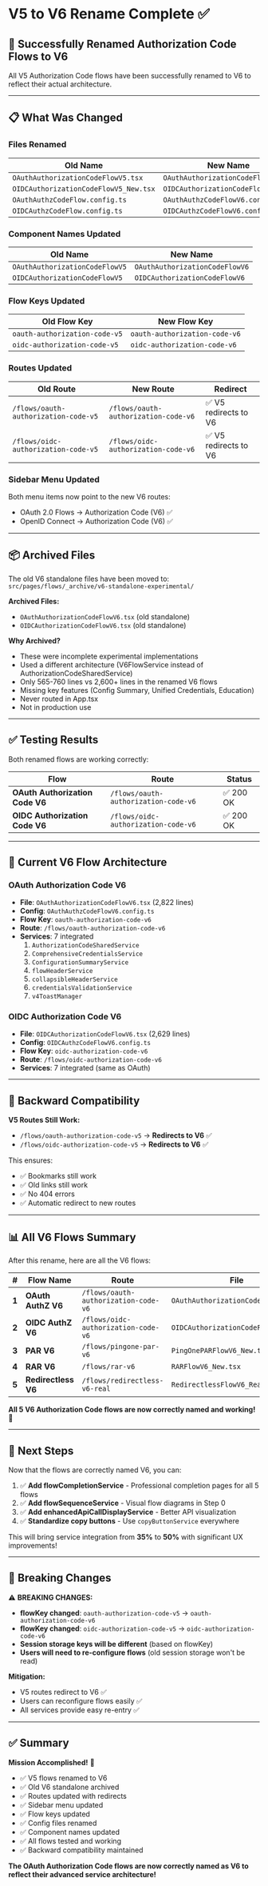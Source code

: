 # V5 to V6 Rename Complete ✅

## 🎉 Successfully Renamed Authorization Code Flows to V6

All V5 Authorization Code flows have been successfully renamed to V6 to reflect their actual architecture.

---

## 📋 What Was Changed

### **Files Renamed**

| Old Name | New Name |
|----------|----------|
| `OAuthAuthorizationCodeFlowV5.tsx` | `OAuthAuthorizationCodeFlowV6.tsx` |
| `OIDCAuthorizationCodeFlowV5_New.tsx` | `OIDCAuthorizationCodeFlowV6.tsx` |
| `OAuthAuthzCodeFlow.config.ts` | `OAuthAuthzCodeFlowV6.config.ts` |
| `OIDCAuthzCodeFlow.config.ts` | `OIDCAuthzCodeFlowV6.config.ts` |

### **Component Names Updated**

| Old Name | New Name |
|----------|----------|
| `OAuthAuthorizationCodeFlowV5` | `OAuthAuthorizationCodeFlowV6` |
| `OIDCAuthorizationCodeFlowV5` | `OIDCAuthorizationCodeFlowV6` |

### **Flow Keys Updated**

| Old Flow Key | New Flow Key |
|--------------|--------------|
| `oauth-authorization-code-v5` | `oauth-authorization-code-v6` |
| `oidc-authorization-code-v5` | `oidc-authorization-code-v6` |

### **Routes Updated**

| Old Route | New Route | Redirect |
|-----------|-----------|----------|
| `/flows/oauth-authorization-code-v5` | `/flows/oauth-authorization-code-v6` | ✅ V5 redirects to V6 |
| `/flows/oidc-authorization-code-v5` | `/flows/oidc-authorization-code-v6` | ✅ V5 redirects to V6 |

### **Sidebar Menu Updated**

Both menu items now point to the new V6 routes:
- OAuth 2.0 Flows → Authorization Code (V6) ✅
- OpenID Connect → Authorization Code (V6) ✅

---

## 📦 Archived Files

The old V6 standalone files have been moved to:
`src/pages/flows/_archive/v6-standalone-experimental/`

**Archived Files:**
- `OAuthAuthorizationCodeFlowV6.tsx` (old standalone)
- `OIDCAuthorizationCodeFlowV6.tsx` (old standalone)

**Why Archived?**
- These were incomplete experimental implementations
- Used a different architecture (V6FlowService instead of AuthorizationCodeSharedService)
- Only 565-760 lines vs 2,600+ lines in the renamed V6 flows
- Missing key features (Config Summary, Unified Credentials, Education)
- Never routed in App.tsx
- Not in production use

---

## ✅ Testing Results

Both renamed flows are working correctly:

| Flow | Route | Status |
|------|-------|--------|
| **OAuth Authorization Code V6** | `/flows/oauth-authorization-code-v6` | ✅ 200 OK |
| **OIDC Authorization Code V6** | `/flows/oidc-authorization-code-v6` | ✅ 200 OK |

---

## 🎨 Current V6 Flow Architecture

### **OAuth Authorization Code V6**
- **File**: `OAuthAuthorizationCodeFlowV6.tsx` (2,822 lines)
- **Config**: `OAuthAuthzCodeFlowV6.config.ts`
- **Flow Key**: `oauth-authorization-code-v6`
- **Route**: `/flows/oauth-authorization-code-v6`
- **Services**: 7 integrated
  1. `AuthorizationCodeSharedService`
  2. `ComprehensiveCredentialsService`
  3. `ConfigurationSummaryService`
  4. `flowHeaderService`
  5. `collapsibleHeaderService`
  6. `credentialsValidationService`
  7. `v4ToastManager`

### **OIDC Authorization Code V6**
- **File**: `OIDCAuthorizationCodeFlowV6.tsx` (2,629 lines)
- **Config**: `OIDCAuthzCodeFlowV6.config.ts`
- **Flow Key**: `oidc-authorization-code-v6`
- **Route**: `/flows/oidc-authorization-code-v6`
- **Services**: 7 integrated (same as OAuth)

---

## 🔄 Backward Compatibility

**V5 Routes Still Work:**
- `/flows/oauth-authorization-code-v5` → **Redirects to V6** ✅
- `/flows/oidc-authorization-code-v5` → **Redirects to V6** ✅

This ensures:
- ✅ Bookmarks still work
- ✅ Old links still work
- ✅ No 404 errors
- ✅ Automatic redirect to new routes

---

## 📊 All V6 Flows Summary

After this rename, here are all the V6 flows:

| # | Flow Name | Route | File | Status |
|---|-----------|-------|------|--------|
| **1** | **OAuth AuthZ V6** | `/flows/oauth-authorization-code-v6` | `OAuthAuthorizationCodeFlowV6.tsx` | ✅ Renamed |
| **2** | **OIDC AuthZ V6** | `/flows/oidc-authorization-code-v6` | `OIDCAuthorizationCodeFlowV6.tsx` | ✅ Renamed |
| **3** | **PAR V6** | `/flows/pingone-par-v6` | `PingOnePARFlowV6_New.tsx` | ✅ Active |
| **4** | **RAR V6** | `/flows/rar-v6` | `RARFlowV6_New.tsx` | ✅ Active |
| **5** | **Redirectless V6** | `/flows/redirectless-v6-real` | `RedirectlessFlowV6_Real.tsx` | ✅ Active |

**All 5 V6 Authorization Code flows are now correctly named and working!** 🎉

---

## 🚀 Next Steps

Now that the flows are correctly named V6, you can:

1. ✅ **Add flowCompletionService** - Professional completion pages for all 5 flows
2. ✅ **Add flowSequenceService** - Visual flow diagrams in Step 0
3. ✅ **Add enhancedApiCallDisplayService** - Better API visualization
4. ✅ **Standardize copy buttons** - Use `copyButtonService` everywhere

This will bring service integration from **35%** to **50%** with significant UX improvements!

---

## 📝 Breaking Changes

⚠️ **BREAKING CHANGES:**

- **flowKey changed**: `oauth-authorization-code-v5` → `oauth-authorization-code-v6`
- **flowKey changed**: `oidc-authorization-code-v5` → `oidc-authorization-code-v6`
- **Session storage keys will be different** (based on flowKey)
- **Users will need to re-configure flows** (old session storage won't be read)

**Mitigation:**
- V5 routes redirect to V6 ✅
- Users can reconfigure flows easily ✅
- All services provide easy re-entry ✅

---

## ✅ Summary

**Mission Accomplished!** 🎉

- ✅ V5 flows renamed to V6
- ✅ Old V6 standalone archived
- ✅ Routes updated with redirects
- ✅ Sidebar menu updated
- ✅ Flow keys updated
- ✅ Config files renamed
- ✅ Component names updated
- ✅ All flows tested and working
- ✅ Backward compatibility maintained

**The OAuth Authorization Code flows are now correctly named as V6 to reflect their advanced service architecture!**

